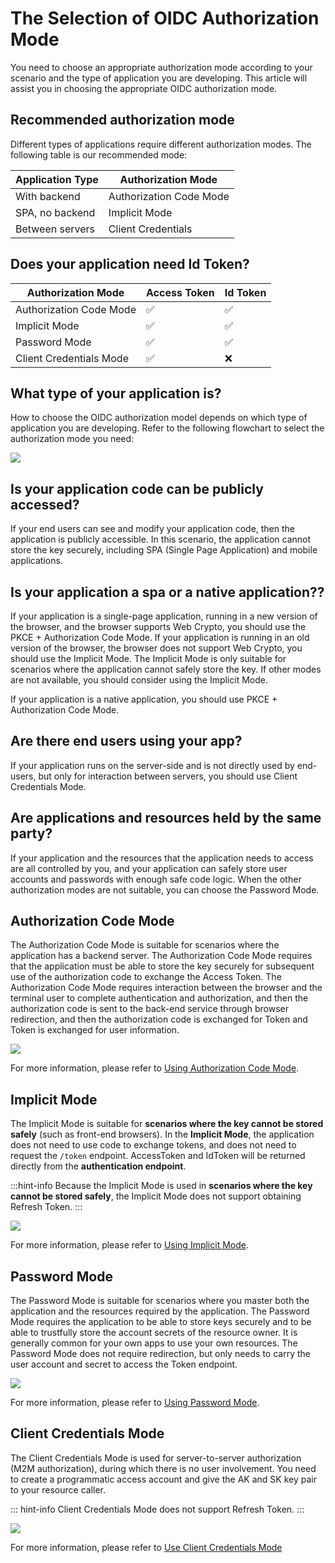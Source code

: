 # The Selection of OIDC Authorization Mode

You need to choose an appropriate authorization mode according to your scenario and the type of application you are developing. This article will assist you in choosing the appropriate OIDC authorization mode.

## Recommended authorization mode

Different types of applications require different authorization modes. The following table is our recommended mode:

| Application Type    | Authorization Mode           |
| ----------- | ------------------ |
| With backend  | Authorization Code Mode         |
| SPA, no backend | Implicit Mode        |
| Between servers  | Client Credentials |


## Does your application need Id Token?

| Authorization Mode                | Access Token | Id Token |
| ----------------------- | ------------ | -------- |
| Authorization Code Mode              | ✅           | ✅       |
| Implicit Mode               | ✅           | ✅       |
| Password Mode                | ✅           | ✅       |
| Client Credentials Mode | ✅           | ❌       |

## What type of your application is?

How to choose the OIDC authorization model depends on which type of application you are developing. Refer to the following flowchart to select the authorization mode you need:

![](~@imagesZhCn/concepts/oidc/choose-flow.png)

## Is your application code can be publicly accessed?

If your end users can see and modify your application code, then the application is publicly accessible. In this scenario, the application cannot store the key securely, including SPA (Single Page Application) and mobile applications. 

## Is your application a spa or a native application??

If your application is a single-page application, running in a new version of the browser, and the browser supports Web Crypto, you should use the PKCE + Authorization Code Mode. If your application is running in an old version of the browser, the browser does not support Web Crypto, you should use the Implicit Mode. The Implicit Mode is only suitable for scenarios where the application cannot safely store the key. If other modes are not available, you should consider using the Implicit Mode.

If your application is a native application, you should use PKCE + Authorization Code Mode.

## Are there end users using your app?

If your application runs on the server-side and is not directly used by end-users, but only for interaction between servers, you should use Client Credentials Mode.

## Are applications and resources held by the same party?

If your application and the resources that the application needs to access are all controlled by you, and your application can safely store user accounts and passwords with enough safe code logic. When the other authorization modes are not suitable, you can choose the Password Mode.

## Authorization Code Mode

The Authorization Code Mode is suitable for scenarios where the application has a backend server. The Authorization Code Mode requires that the application must be able to store the key securely for subsequent use of the authorization code to exchange the Access Token. The Authorization Code Mode requires interaction between the browser and the terminal user to complete authentication and authorization, and then the authorization code is sent to the back-end service through browser redirection, and then the authorization code is exchanged for Token and Token is exchanged for user information.

![](~@imagesZhCn/guides/federation/oidc/authorization-code-flow.png)

For more information, please refer to [Using Authorization Code Mode](/federation/oidc/authorization-code/).

## Implicit Mode

The Implicit Mode is suitable for **scenarios where the key cannot be stored safely** (such as front-end browsers). In the **Implicit Mode**, the application does not need to use code to exchange tokens, and does not need to request the `/token` endpoint. AccessToken and IdToken will be returned directly from the **authentication endpoint**.

:::hint-info
Because the Implicit Mode is used in **scenarios where the key cannot be stored safely**, the Implicit Mode does not support obtaining Refresh Token.
:::

![](~@imagesZhCn/guides/federation/oidc/implicit-flow.png)

For more information, please refer to [Using Implicit Mode](/federation/oidc/implicit).

## Password Mode

The Password Mode is suitable for scenarios where you master both the application and the resources required by the application. The Password Mode requires the application to be able to store keys securely and to be able to trustfully store the account secrets of the resource owner. It is generally common for your own apps to use your own resources. The Password Mode does not require redirection, but only needs to carry the user account and secret to access the Token endpoint.

![](~@imagesZhCn/guides/federation/oidc/password-flow.png)

For more information, please refer to [Using Password Mode](/federation/oidc/password/).

## Client Credentials Mode

The Client Credentials Mode is used for server-to-server authorization (M2M authorization), during which there is no user involvement. You need to create a programmatic access account and give the AK and SK key pair to your resource caller.

::: hint-info
Client Credentials Mode does not support Refresh Token.
:::

![](~@imagesZhCn/guides/federation/oidc/client-credentials-flow.png)

For more information, please refer to [Use Client Credentials Mode](/federation/oidc/client-credentials/)
